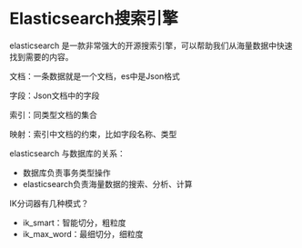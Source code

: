 # Elasticsearch搜索引擎

elasticsearch 是一款非常强大的开源搜索引擎，可以帮助我们从海量数据中快速找到需要的内容。

文档：一条数据就是一个文档，es中是Json格式

字段：Json文档中的字段

索引：同类型文档的集合

映射：索引中文档的约束，比如字段名称、类型

elasticsearch 与数据库的关系：

- 数据库负责事务类型操作
- elasticsearch负责海量数据的搜索、分析、计算

IK分词器有几种模式？

- ik_smart：智能切分，粗粒度
- ik_max_word：最细切分，细粒度

